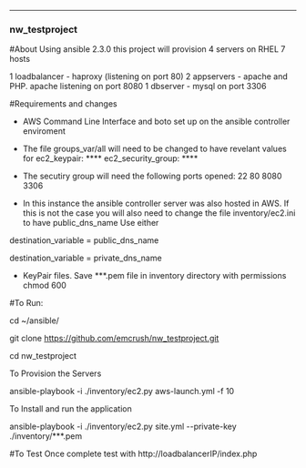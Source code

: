 ----
### nw_testproject

#About
Using ansible 2.3.0 this project will provision 4 servers on RHEL 7 hosts

1 loadbalancer - haproxy (listening on port 80)
2 appservers - apache and PHP. apache listening on port 8080 
1 dbserver - mysql on port 3306


#Requirements and changes
- AWS Command Line Interface and boto set up on the ansible controller enviroment

- The file groups_var/all will need to be changed to have revelant values for
ec2_keypair: ****
ec2_security_group: ****

- The secutiry group will need the following ports opened:
22
80
8080
3306

- In this instance the ansible controller server was also hosted in AWS.  If this is not the case you will also need to change the file
inventory/ec2.ini to have public_dns_name
Use either

destination_variable = public_dns_name

destination_variable = private_dns_name


- KeyPair files.  Save ***.pem file in inventory directory with permissions chmod 600





#To Run:

cd ~/ansible/

git clone https://github.com/emcrush/nw_testproject.git

cd nw_testproject

To Provision the Servers

ansible-playbook -i ./inventory/ec2.py aws-launch.yml -f 10

To Install and run the application 

ansible-playbook -i ./inventory/ec2.py  site.yml --private-key ./inventory/***.pem



#To Test
Once complete test with http://loadbalancerIP/index.php